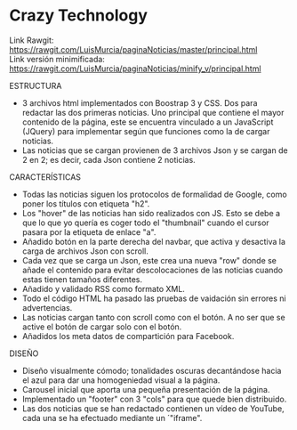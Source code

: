 # Crazy Technology

Link Rawgit: https://rawgit.com/LuisMurcia/paginaNoticias/master/principal.html  
Link versión minimificada: https://rawgit.com/LuisMurcia/paginaNoticias/minify_v/principal.html

ESTRUCTURA
- 3 archivos html implementados con Boostrap 3 y CSS. Dos para redactar las dos primeras noticias. Uno principal que contiene el mayor contenido de la página, este se encuentra vinculado a un JavaScript (JQuery) para implementar según que funciones como la de cargar noticias.
- Las noticias que se cargan provienen de 3 archivos Json y se cargan de 2 en 2; es decir, cada Json contiene 2 noticias.

CARACTERÍSTICAS
- Todas las noticias siguen los protocolos de formalidad de Google, como poner los títulos con etiqueta "h2".
- Los "hover" de las noticias han sido realizados con JS. Esto se debe a que lo que yo quería es coger todo el "thumbnail" cuando el cursor pasara por la etiqueta de enlace "a".
- Añadido botón en la parte derecha del navbar, que activa y desactiva la carga de archivos Json con scroll.
- Cada vez que se carga un Json, este crea una nueva "row" donde se añade el contenido para evitar descolocaciones de las noticias cuando estas tienen tamaños diferentes.
- Añadido y validado RSS como formato XML.
- Todo el código HTML ha pasado las pruebas de vaidación sin errores ni advertencias.
- Las noticias cargan tanto con scroll como con el botón. A no ser que se active el botón de cargar solo con el botón.
- Añadidos los meta datos de compartición para Facebook.

DISEÑO
- Diseño visualmente cómodo; tonalidades oscuras decantándose hacia el azul para dar una homogeniedad visual a la página.
- Carousel inicial que aporta una pequeña presentación de la página.
- Implementado un "footer" con 3 "cols" para que quede bien distribuido.
- Las dos noticias que se han redactado contienen un vídeo de YouTube, cada una se ha efectuado mediante un ´"iframe".
